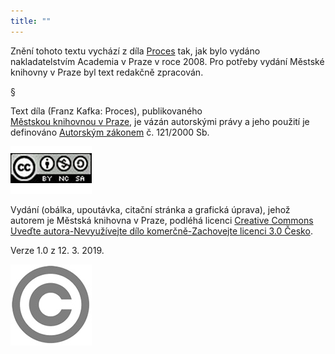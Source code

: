 ```yaml
---
title: ""
---
```


Znění tohoto textu vychází z díla [Proces](https://aleph.nkp.cz/F/?func=direct&doc_number=001824407&local_base=CNB) tak, jak bylo vydáno nakladatelstvím Academia v Praze v roce 2008.
Pro potřeby vydání Městské knihovny v Praze byl text redakčně zpracován.

§

Text díla (Franz Kafka: Proces), publikovaného [Městskou knihovnou v Praze](https://www.mlp.cz/cz/), je vázán autorskými právy a jeho použití je definováno [Autorským zákonem](https://www.mkcr.cz/predpisy-zakonu-709.html) č. 121/2000 Sb.

 [![image001.jpg](../Images/image001_fmt.jpeg)](https://creativecommons.org/licenses/by-nc-sa/3.0/cz/) 

Vydání (obálka, upoutávka, citační stránka a grafická úprava), jehož autorem je Městská knihovna v Praze, podléhá licenci [Creative Commons Uveďte autora-Nevyužívejte dílo komerčně-Zachovejte licenci 3.0 Česko](https://creativecommons.org/licenses/by-nc-sa/3.0/cz/).

Verze 1.0 z 12. 3. 2019.

![image002.jpg](../Images/image002_fmt.jpeg)